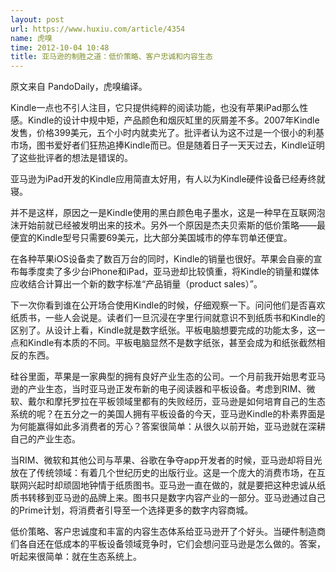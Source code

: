 ```yaml
---
layout: post
url: https://www.huxiu.com/article/4354
name: 虎嗅
time: 2012-10-04 10:48
title: 亚马逊的制胜之道：低价策略、客户忠诚和内容生态
---
```

原文来自 PandoDaily，虎嗅编译。

Kindle一点也不引人注目，它只提供纯粹的阅读功能，也没有苹果iPad那么性感。Kindle的设计中规中矩，产品颜色和烟灰缸里的灰屑差不多。2007年Kindle发售，价格399美元，五个小时内就卖光了。批评者认为这不过是一个很小的利基市场，图书爱好者们狂热追捧Kindle而已。但是随着日子一天天过去，Kindle证明了这些批评者的想法是错误的。

亚马逊为iPad开发的Kindle应用简直太好用，有人以为Kindle硬件设备已经寿终就寝。

并不是这样，原因之一是Kindle使用的黑白颜色电子墨水，这是一种早在互联网泡沫开始前就已经被发明出来的技术。另外一个原因是杰夫贝索斯的低价策略——最便宜的Kindle型号只需要69美元，比大部分美国城市的停车罚单还便宜。

在各种苹果iOS设备卖了数百万台的同时，Kindle的销量也很好。苹果会自豪的宣布每季度卖了多少台iPhone和iPad，亚马逊却比较慎重，将Kindle的销量和媒体应收结合计算出一个新的数字标准“产品销量（product sales）”。

下一次你看到谁在公开场合使用Kindle的时候，仔细观察一下。问问他们是否喜欢纸质书，一些人会说是。读者们一旦沉浸在字里行间就意识不到纸质书和Kindle的区别了。从设计上看，Kindle就是数字纸张。平板电脑想要完成的功能太多，这一点和Kindle有本质的不同。平板电脑显然不是数字纸张，甚至会成为和纸张截然相反的东西。

硅谷里面，苹果是一家典型的拥有良好产业生态的公司。一个月前我开始思考亚马逊的产业生态，当时亚马逊正发布新的电子阅读器和平板设备。考虑到RIM、微软、戴尔和摩托罗拉在平板领域里都有的失败经历，亚马逊是如何培育自己的生态系统的呢？在五分之一的美国人拥有平板设备的今天，亚马逊Kindle的朴素界面是为何能赢得如此多消费者的芳心？答案很简单：从很久以前开始，亚马逊就在深耕自己的产业生态。

当RIM、微软和其他公司与苹果、谷歌在争夺app开发者的时候，亚马逊却将目光放在了传统领域：有着几个世纪历史的出版行业。这是一个庞大的消费市场，在互联网兴起时却顽固地钟情于纸质图书。亚马逊一直在做的，就是要把这种忠诚从纸质书转移到亚马逊的品牌上来。图书只是数字内容产业的一部分。亚马逊通过自己的Prime计划，将消费者引导至一个选择更多的数字内容商城。

低价策略、客户忠诚度和丰富的内容生态体系给亚马逊开了个好头。当硬件制造商们各自还在低成本的平板设备领域竞争时，它们会想问亚马逊是怎么做的。答案，听起来很简单：就在生态系统上。

